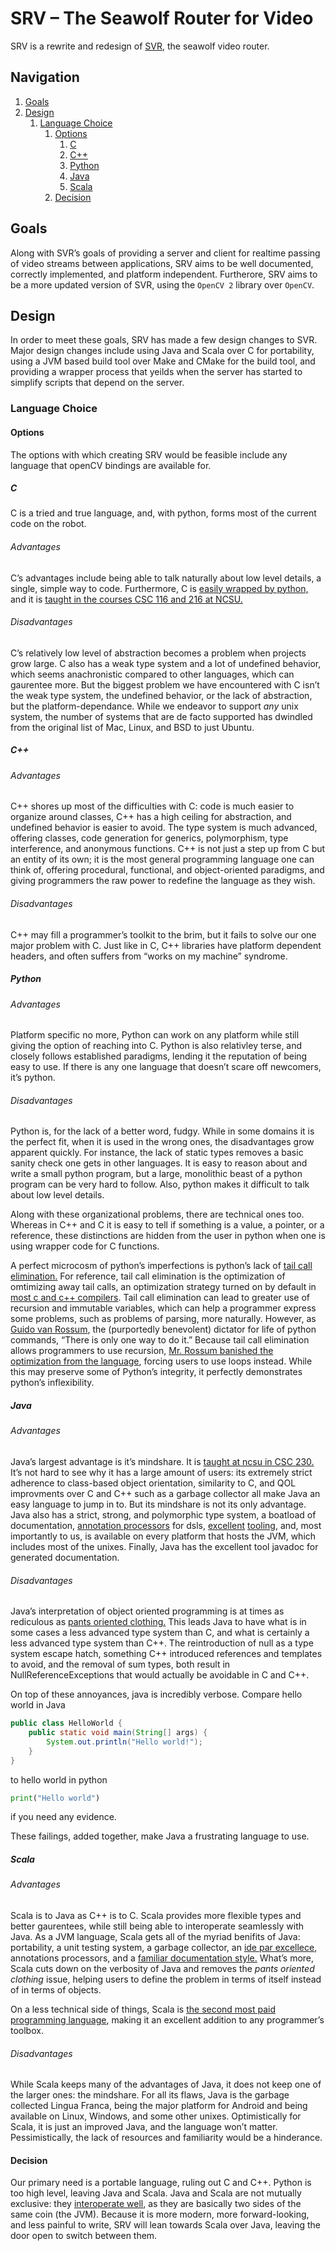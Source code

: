 # SRV – The Seawolf Router for Video

SRV is a rewrite and redesign of
[SVR](https://github.com/ncsurobotics/svr), the seawolf video router.

## Navigation

1.  [Goals](#goals)
2.  [Design](#design)
    1.  [Language Choice](#language-choice)
        1.  [Options](#options)
            1.  [C](#c)
            2.  [C++](#c-1)
            3.  [Python](#python)
            4.  [Java](#java)
            5.  [Scala](#scala)
        2.  [Decision](#decision)

## Goals

Along with SVR’s goals of providing a server and client for realtime
passing of video streams between applications, SRV aims to be well
documented, correctly implemented, and platform independent. Furtherore,
SRV aims to be a more updated version of SVR, using the `OpenCV 2`
library over `OpenCV`.

## Design

In order to meet these goals, SRV has made a few design changes to SVR.
Major design changes include using Java and Scala over C for
portability, using a JVM based build tool over Make and CMake for the
build tool, and providing a wrapper process that yeilds when the server
has started to simplify scripts that depend on the server.

### Language Choice

#### Options

The options with which creating SRV would be feasible include any
language that openCV bindings are available for.

##### C

C is a tried and true language, and, with python, forms most of the
current code on the robot.

###### Advantages

C’s advantages include being able to talk naturally about low level
details, a single, simple way to code. Furthermore, C is [easily wrapped
by python,](http://swig.org/) and it is [taught in the courses CSC 116
and 216 at NCSU.](https://www.acs.ncsu.edu/php/coursecat/directory.php)

###### Disadvantages

C’s relatively low level of abstraction becomes a problem when projects
grow large. C also has a weak type system and a lot of undefined
behavior, which seems anachronistic compared to other languages, which
can gaurentee more. But the biggest problem we have encountered with C
isn’t the weak type system, the undefined behavior, or the lack of
abstraction, but the platform-dependance. While we endeavor to support
*any* unix system, the number of systems that are de facto supported has
dwindled from the original list of Mac, Linux, and BSD to just Ubuntu.

##### C++

###### Advantages

C++ shores up most of the difficulties with C: code is much easier to
organize around classes, C++ has a high ceiling for abstraction, and
undefined behavior is easier to avoid. The type system is much advanced,
offering classes, code generation for generics, polymorphism, type
interference, and anonymous functions. C++ is not just a step up from C
but an entity of its own; it is the most general programming language
one can think of, offering procedural, functional, and object-oriented
paradigms, and giving programmers the raw power to redefine the language
as they wish.

###### Disadvantages

C++ may fill a programmer’s toolkit to the brim, but it fails to solve
our one major problem with C. Just like in C, C++ libraries have
platform dependent headers, and often suffers from “works on my machine”
syndrome.

##### Python

###### Advantages

Platform specific no more, Python can work on any platform while still
giving the option of reaching into C. Python is also relativley terse,
and closely follows established paradigms, lending it the reputation of
being easy to use. If there is any one language that doesn’t scare off
newcomers, it’s python.

###### Disadvantages

Python is, for the lack of a better word, fudgy. While in some domains
it is the perfect fit, when it is used in the wrong ones, the
disadvantages grow apparent quickly. For instance, the lack of static
types removes a basic sanity check one gets in other languages. It is
easy to reason about and write a small python program, but a large,
monolithic beast of a python program can be very hard to follow. Also,
python makes it difficult to talk about low level details.

Along with these organizational problems, there are technical ones too.
Whereas in C++ and C it is easy to tell if something is a value, a
pointer, or a reference, these distinctions are hidden from the user in
python when one is using wrapper code for C functions.

A perfect microcosm of python’s imperfections is python’s lack of [tail
call elimination.](https://en.wikipedia.org/wiki/Tail_call) For
reference, tail call elimination is the optimization of omtimizing away
tail calls, an optimization strategy turned on by default in [most c and
c++
compilers](https://stackoverflow.com/questions/34125/which-if-any-c-compilers-do-tail-recursion-optimization).
Tail call elimination can lead to greater use of recursion and immutable
variables, which can help a programmer express some problems, such as
problems of parsing, more naturally. However, as [Guido van
Rossum](https://gvanrossum.github.io/), the (purportedly benevolent)
dictator for life of python commands, “There is only one way to do it.”
Because tail call elimination allows programmers to use recursion,
[Mr. Rossum banished the optimization from the
language](http://neopythonic.blogspot.com/2009/04/tail-recursion-elimination.html),
forcing users to use loops instead. While this may preserve some of
Python’s integrity, it perfectly demonstrates python’s inflexibility.

##### Java

###### Advantages

Java’s largest advantage is it’s mindshare. It is [taught at ncsu in
CSC 230.](https://www.acs.ncsu.edu/php/coursecat/directory.php) It’s not
hard to see why it has a large amount of users: its extremely strict
adherence to class-based object orientation, similarity to C, and QOL
improvments over C and C++ such as a garbage collector all make Java an
easy language to jump in to. But its mindshare is not its only
advantage. Java also has a strict, strong, and polymorphic type system,
a boatload of documentation, [annotation
processors](https://docs.oracle.com/javase/7/docs/api/javax/annotation/processing/Processor.html)
for dsls, [excellent](https://www.jetbrains.com/idea/)
[tooling](https://junit.org/junit4/), and, most importantly to us, is
available on every platform that hosts the JVM, which includes most of
the unixes. Finally, Java has the excellent tool javadoc for generated
documentation.

###### Disadvantages

Java’s interpretation of object oriented programming is at times as
rediculous as [pants oriented
clothing.](https://steve-yegge.blogspot.com/2006/03/execution-in-kingdom-of-nouns.html)
This leads Java to have what is in some cases a less advanced type
system than C, and what is certainly a less advanced type system than
C++. The reintroduction of null as a type system escape hatch, something
C++ introduced references and templates to avoid, and the removal of sum
types, both result in NullReferenceExceptions that would actually be
avoidable in C and C++.

On top of these annoyances, java is incredibly verbose. Compare hello
world in Java

``` java
public class HelloWorld {
    public static void main(String[] args) {
        System.out.println("Hello world!");
    }
}
```

to hello world in python

``` python
print("Hello world")
```

if you need any evidence.

These failings, added together, make Java a frustrating language to use.

##### Scala

###### Advantages

Scala is to Java as C++ is to C. Scala provides more flexible types and
better gaurentees, while still being able to interoperate seamlessly
with Java. As a JVM language, Scala gets all of the myriad benifits of
Java: portability, a unit testing system, a garbage collector, an [ide
par excellece](https://www.jetbrains.com/idea/), annotations processors,
and a [familiar documentation
style.](https://docs.scala-lang.org/style/scaladoc.html) What’s more,
Scala cuts down on the verbosity of Java and removes the *pants oriented
clothing* issue, helping users to define the problem in terms of itself
instead of in terms of objects.

On a less technical side of things, Scala is [the second most paid
programming
language](https://insights.stackoverflow.com/survey/2017#technology-top-paying-technologies-by-region),
making it an excellent addition to any programmer’s toolbox.

###### Disadvantages

While Scala keeps many of the advantages of Java, it does not keep one
of the larger ones: the mindshare. For all its flaws, Java is the
garbage collected Lingua Franca, being the major platform for Android
and being available on Linux, Windows, and some other unixes.
Optimistically for Scala, it is just an improved Java, and the language
won’t matter. Pessimistically, the lack of resources and familiarity
would be a hinderance.

#### Decision

Our primary need is a portable language, ruling out C and C++. Python is
too high level, leaving Java and Scala. Java and Scala are not mutually
exclusive: they [interoperate
well](http://www.codecommit.com/blog/java/interop-between-java-and-scala),
as they are basically two sides of the same coin (the JVM). Because it
is more modern, more forward-looking, and less painful to write, SRV
will lean towards Scala over Java, leaving the door open to switch
between them.
